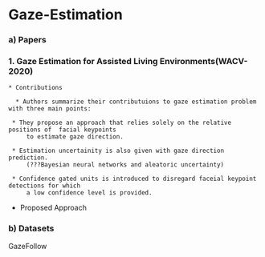 # Gaze-Estimation
### a) Papers

### 1. Gaze Estimation for Assisted Living Environments(WACV-2020)
    
    * Contributions
    
      * Authors summarize their contributuions to gaze estimation problem with three main points:
    
     * They propose an approach that relies solely on the relative positions of  facial keypoints
         to estimate gaze direction. 

     * Estimation uncertainity is also given with gaze direction prediction.
         (???Bayesian neural networks and aleatoric uncertainty)

     * Confidence gated units is introduced to disregard faceial keypoint detections for which 
         a low confidence level is provided.

   * Proposed Approach
       

### b) Datasets
GazeFollow

